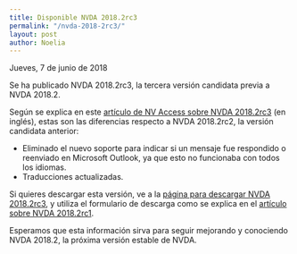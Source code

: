 ```yaml
---
title: Disponible NVDA 2018.2rc3
permalink: "/nvda-2018-2rc3/"
layout: post
author: Noelia
---
```


<footer>Jueves, 7 de junio de 2018</footer>

Se ha publicado NVDA 2018.2rc3, la tercera versión candidata previa a NVDA 2018.2.

Según se explica en este [artículo de NV Access sobre NVDA 2018.2rc3](https://www.nvaccess.org/post/nvda-2018-2rc3-released/) (en inglés), estas son las diferencias respecto a NVDA 2018.2rc2, la versión candidata anterior:

- Eliminado el nuevo soporte para indicar si un mensaje fue respondido o reenviado en Microsoft Outlook, ya que esto no funcionaba con todos los idiomas.
- Traducciones actualizadas.

Si quieres descargar esta versión, ve a la [página para descargar NVDA 2018.2rc3](https://www.nvaccess.org/download?nvdaVersion=2018.2rc3), y utiliza el formulario de descarga como se explica en el [artículo sobre NVDA 2018.2rc1](https://nvdaes.github.io/nvda-2018-2rc1/).

Esperamos que esta información sirva para seguir mejorando y conociendo NVDA 2018.2, la próxima versión estable de NVDA.
